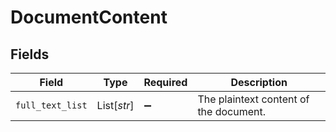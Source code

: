 # DocumentContent


## Fields

| Field                                  | Type                                   | Required                               | Description                            |
| -------------------------------------- | -------------------------------------- | -------------------------------------- | -------------------------------------- |
| `full_text_list`                       | List[*str*]                            | :heavy_minus_sign:                     | The plaintext content of the document. |